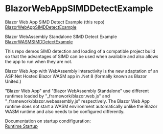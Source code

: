 # BlazorWebAppSIMDDetectExample

Blazor Web App SIMD Detect Example (this repo)
[BlazorWebAppSIMDDetectExample](https://github.com/LostBeard/BlazorWebAppSIMDDetectExample)

Blazor WebAssembly Standalone SIMD Detect Example
[BlazorWASMSIMDDetectExample](https://github.com/LostBeard/BlazorWASMSIMDDetectExample)

This repo demos SIMD detection and loading of a compatible project build so that the advantages of SIMD can be used when available and also allows the app to run when they are not.  

Blazor Web App with WebAssembly interactivity is the new adaptation of an ASP.Net Hosted Blazor WASM app in .Net 8 (formally known as Blazor United.)  

"Blazor Web App" and "Blazor WebAssembly Standalone" use different runtimes loaded by "_framework/blazor.web.js" and "_framework/blazor.webassembly.js" respectively. The Blazor Web App runtime does not start a WASM environment automatically unlike the Blazor WASM runtime and also needs to be configured differently.

Documentation on startup condifiguration:  
[Runtime Startup](https://learn.microsoft.com/en-us/aspnet/core/blazor/fundamentals/startup?view=aspnetcore-8.0#load-client-side-boot-resources)
